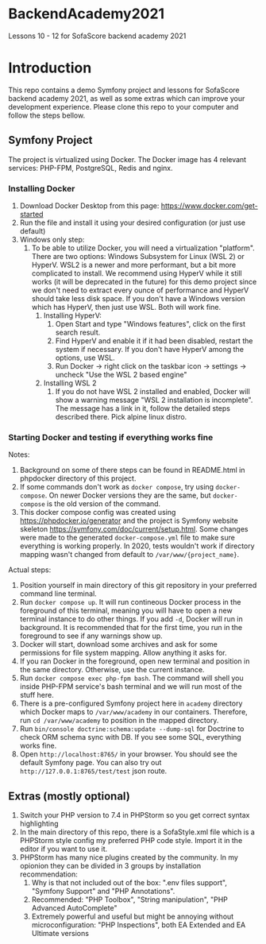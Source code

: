 # BackendAcademy2021
Lessons 10 - 12 for SofaScore backend academy 2021

# Introduction
This repo contains a demo Symfony project and lessons for SofaScore backend academy 2021, as well as some extras which can improve your development experience. Please clone this repo to your computer and follow the steps bellow.

## Symfony Project
The project is virtualized using Docker. The Docker image has 4 relevant services: PHP-FPM, PostgreSQL, Redis and nginx.

### Installing Docker
1. Download Docker Desktop from this page: https://www.docker.com/get-started
2. Run the file and install it using your desired configuration (or just use default)
3. Windows only step:
    1. To be able to utilize Docker, you will need a virtualization "platform". There are two options: Windows Subsystem for Linux (WSL 2) or HyperV. WSL2 is a newer and more performant, but a bit more complicated to install. We recommend using HyperV while it still works (it will be deprecated in the future) for this demo project since we don't need to extract every ounce of performance and HyperV should take less disk space. If you don't have a Windows version which has HyperV, then just use WSL. Both will work fine.
        1. Installing HyperV:
            1. Open Start and type "Windows features", click on the first search result.
            2. Find HyperV and enable it if it had been disabled, restart the system if necessary. If you don't have HyperV among the options, use WSL.
            3. Run Docker -> right click on the taskbar icon -> settings -> uncheck "Use the WSL 2 based engine"
        2. Installing WSL 2
            1. If you do not have WSL 2 installed and enabled, Docker will show a warning message "WSL 2 installation is incomplete". The message has a link in it, follow the detailed steps described there. Pick alpine linux distro.

### Starting Docker and testing if everything works fine
Notes:
1. Background on some of there steps can be found in README.html in phpdocker directory of this project.
2. If some commands don't work as `docker compose`, try using `docker-compose`. On newer Docker versions they are the same, but `docker-compose` is the old version of the command.
3. This docker compose config was created using https://phpdocker.io/generator and the project is Symfony website skeleton https://symfony.com/doc/current/setup.html. Some changes were made to the generated `docker-compose.yml` file to make sure everything is working properly. In 2020, tests wouldn't work if directory mapping wasn't changed from default to `/var/www/{project_name}`.

Actual steps:
1. Position yourself in main directory of this git repository in your preferred command line terminal.
2. Run `docker compose up`. It will run contineous Docker process in the foreground of this terminal, meaning you will have to open a new terminal instance to do other things. If you add `-d`, Docker will run in background. It is recommended that for the first time, you run in the foreground to see if any warnings show up.
3. Docker will start, download some archives and ask for some permissions for file system mapping. Allow anything it asks for.
4. If you ran Docker in the foreground, open new terminal and position in the same directory. Otherwise, use the current instance.
5. Run `docker compose exec php-fpm bash`. The command will shell you inside PHP-FPM service's bash terminal and we will run most of the stuff here.
6. There is a pre-configured Symfony project here in `academy` directory which Docker maps to `/var/www/academy` in our containers. Therefore, run `cd /var/www/academy` to position in the mapped directory.
7. Run `bin/console doctrine:schema:update --dump-sql` for Doctrine to check ORM schema sync with DB. If you see some SQL, everything works fine.
8. Open `http://localhost:8765/` in your browser. You should see the default Symfony page. You can also try out `http://127.0.0.1:8765/test/test` json route.

## Extras (mostly optional)
1. Switch your PHP version to 7.4 in PHPStorm so you get correct syntax highlighting
2. In the main directory of this repo, there is a SofaStyle.xml file which is a PHPStorm style config my preferred PHP code style. Import it in the editor if you want to use it.
3. PHPStorm has many nice plugins created by the community. In my opionion they can be divided in 3 groups by installation recommendation:
    1. Why is that not included out of the box: ".env files support", "Symfony Support" and "PHP Annotations".
    2. Recommended: "PHP Toolbox", "String manipulation", "PHP Advanced AutoComplete"
    3. Extremely powerful and useful but might be annoying without microconfiguration: "PHP Inspections", both EA Extended and EA Ultimate versions